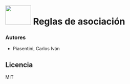 # <img src="https://i.imgur.com/BGCvCDp.png" width="80px" height="60px">   Reglas de asociación

### Autores

- Piasentini, Carlos Iván

Licencia
----

MIT

